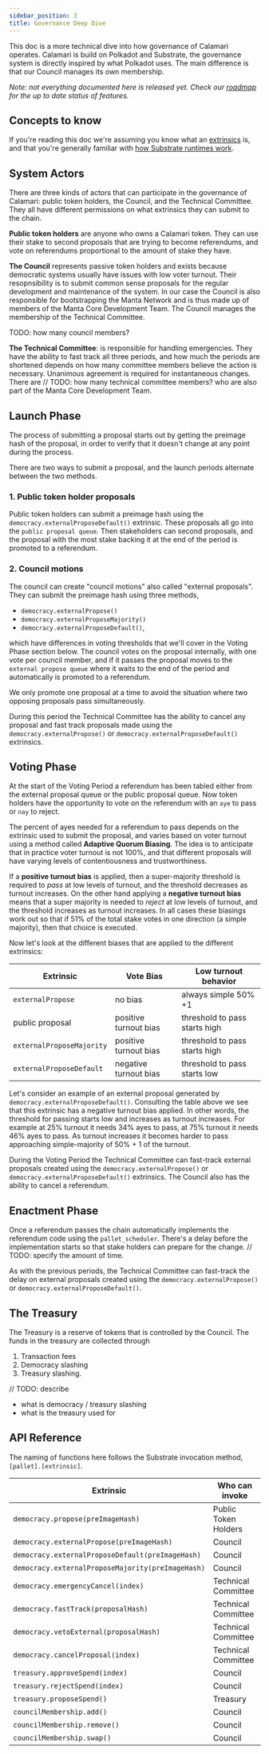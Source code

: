 ```yaml
---
sidebar_position: 3
title: Governance Deep Dive
---
```


This doc is a more technical dive into how governance of Calamari operates.
Calamari is build on Polkadot and Substrate, the governance system is 
directly inspired by what Polkadot uses. The main difference is that 
our Council manages its own membership.

_Note: not everything documented here is released yet. Check our 
[roadmap](https://emphasized-seed-161.notion.site/3b1b61e0aee8484396d674f4653e0813?v=451a4ad2105d4f9cb35fb74680359c1d)
for the up to date status of features._

## Concepts to know
If you're reading this doc we're assuming you know what an 
[extrinsics](https://docs.substrate.io/v3/concepts/extrinsics/) is, and that 
you're generally familiar with 
[how Substrate runtimes work](https://docs.substrate.io/v3/concepts/runtime/).

## System Actors
There are three kinds of actors that can participate in the governance 
of Calamari: public token holders, the Council, and the Technical Committee.
They all have different permissions on what extrinsics they can submit
to the chain.

**Public token holders** are anyone who owns a Calamari token. They can use 
their stake to second proposals that are trying to become referendums, and 
vote on referendums proportional to the amount of stake they have.

**The Council** represents passive token holders and exists because democratic
systems usually have issues with low voter turnout. Their resopnsibility 
is to submit common sense proposals for the regular development and 
maintenance of the system. In our case the Council is also responsible for 
bootstrapping the Manta Network and is thus made up of members of the Manta 
Core Development Team. The Council manages the membership of the Technical 
Committee.

TODO: how many council members? 

**The Technical Committee**: is responsible for handling emergencies. They
have the ability to fast track all three periods, and how much the periods 
are shortened depends on how many committee members believe the action is necessary. 
Unanimous agreement is required for instantaneous changes. There are // TODO: 
how many technical committee members? who are also part of the Manta Core 
Development Team.

## Launch Phase
The process of submitting a proposal starts out by getting the preimage hash
of the proposal, in order to verify that it doesn't change at any point during
the process. 

There are two ways to submit a proposal, and the launch periods alternate 
between the two methods.

### 1. Public token holder proposals
Public token holders can submit a preimage hash using the 
`democracy.externalProposeDefault()` extrinsic. These proposals all go 
into the `public proposal queue`. Then stakeholders can second proposals,
and the proposal with the most stake backing it at the end of the period
is promoted to a referendum.

### 2. Council motions
The council can create "council motions" also called "external proposals".
They can submit the preimage hash using three methods,
* `democracy.externalPropose()`
* `democracy.externalProposeMajority()`
* `democracy.externalProposeDefault()`,  

which have differences in voting thresholds that we'll cover in the Voting Phase 
section below. The council votes on the proposal internally, with one vote per 
council member, and if it passes the proposal moves to the `external propose queue` 
where it waits to the end of the period and automatically is promoted to a referendum.

We only promote one proposal at a time to avoid the situation where two opposing 
proposals pass simultaneously. 

During this period the Technical Committee has the ability to cancel any proposal
and fast track proposals made using the `democracy.externalPropose()` or 
`democracy.externalProposeDefault()` extrinsics.

## Voting Phase
At the start of the Voting Period a referendum has been tabled either from the
external proposal queue or the public proposal queue. Now token holders have 
the opportunity to vote on the referendum with an `aye` to pass or `nay` to 
reject.

The percent of ayes needed for a referendum to pass depends on the extrinsic 
used to submit the proposal, and varies based on voter turnout using a method 
called **Adaptive Quorum Biasing**. The idea is to anticipate that in practice
voter turnout is not 100%, and that different proposals will have varying 
levels of contentiousness and trustworthiness.

If a **positive turnout bias** is applied, then a super-majority threshold is
required to _pass_ at low levels of turnout, and the threshold decreases as 
turnout increases. On the other hand applying a **negative turnout bias** means
that a super majority is needed to _reject_ at low levels of turnout, and the 
threshold increases as turnout increases. In all cases these biasings work out
so that if 51% of the total stake votes in one direction (a simple majority), 
then that choice is executed.

Now let's look at the different biases that are applied to the different extrinsics:


| Extrinsic                 | Vote Bias             | Low turnout behavior          |
| ------------------------- | --------------------- | ----------------------------- |
| `externalPropose`         | no bias               | always simple 50% +1          |
| public proposal           | positive turnout bias | threshold to pass starts high |
| `externalProposeMajority` | positive turnout bias | threshold to pass starts high |
| `externalProposeDefault`  | negative turnout bias | threshold to pass starts low  |

Let's consider an example of an external proposal generated by `democracy.externalProposeDefault()`.
Consulting the table above we see that this extrinsic has a negative turnout bias applied. 
In other words, the threshold for passing starts low and increases as turnout increases. 
For example at 25% turnout it needs 34% ayes to pass, at 75% turnout it needs 46% ayes to pass. 
As turnout increases it becomes harder to pass approaching simple-majority of 50% + 1 of the turnout.

During the Voting Period the Technical Committee can fast-track external proposals created using 
the `democracy.externalPropose()` or `democracy.externalProposeDefault()` extrinsics. 
The Council also has the ability to cancel a referendum.

## Enactment Phase
Once a referendum passes the chain automatically implements the referendum code 
using the `pallet_scheduler`. There's a delay before the implementation starts so that
stake holders can prepare for the change. // TODO: specify the amount of time. 

As with the previous periods, the Technical Committee can fast-track the delay on 
external proposals created using the `democracy.externalPropose()` or 
`democracy.externalProposeDefault()`.

## The Treasury
The Treasury is a reserve of tokens that is controlled by the Council. The funds in
the treasury are collected through 
1. Transaction fees
2. Democracy slashing
3. Treasury slashing. 

// TODO: describe
* what is democracy / treasury slashing
* what is the treasury used for

## API Reference
The naming of functions here follows the Substrate invocation method, `[pallet].[extrinsic]`.

| Extrinsic                                         | Who can invoke                |
| ------------------------------------------------- | ----------------------------- |
| `democracy.propose(preImageHash)`                 | Public Token Holders          |
| `democracy.externalPropose(preImageHash)`         | Council                       |
| `democracy.externalProposeDefault(preImageHash)`  | Council                       |
| `democracy.externalProposeMajority(preImageHash)` | Council                       |
| `democracy.emergencyCancel(index)`                | Technical Committee           |
| `democracy.fastTrack(proposalHash)`               | Technical Committee           |
| `democracy.vetoExternal(proposalHash)`            | Technical Committee           |
| `democracy.cancelProposal(index)`                 | Technical Committee           |
| `treasury.approveSpend(index)`                    | Council                       |
| `treasury.rejectSpend(index)`                     | Council                       |
| `treasury.proposeSpend()`                         | Treasury                      |
| `councilMembership.add()`                         | Council                       |
| `councilMembership.remove()`                      | Council                       |
| `councilMembership.swap()`                        | Council                       |